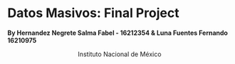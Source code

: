 # Datos Masivos: Final Project
**By Hernandez Negrete Salma Fabel - 16212354 & Luna Fuentes Fernando 16210975**

<div style="text-align:center">
Instituto Nacional de México
</div>

